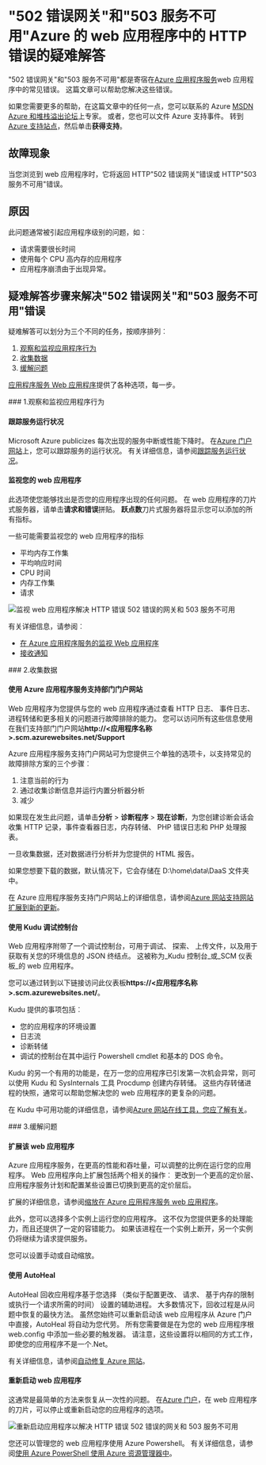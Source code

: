 <properties
    pageTitle="解决 502 错误的网关，503 服务不可用错误 |Microsoft Azure"
    description="502 错误的网关和 Azure 应用程序服务中承载 web 应用程序中的 503 服务不可用错误的疑难解答。"
    services="app-service\web"
    documentationCenter=""
    authors="cephalin"
    manager="wpickett"
    editor=""
    tags="top-support-issue"
    keywords="502 错误的网关，503 服务不可用、 503 错误、 错误 502"/>

<tags
    ms.service="app-service-web"
    ms.workload="web"
    ms.tgt_pltfrm="na"
    ms.devlang="na"
    ms.topic="article"
    ms.date="07/06/2016"
    ms.author="cephalin"/>

# <a name="troubleshoot-http-errors-of-502-bad-gateway-and-503-service-unavailable-in-your-azure-web-apps"></a>"502 错误网关"和"503 服务不可用"Azure 的 web 应用程序中的 HTTP 错误的疑难解答

"502 错误网关"和"503 服务不可用"都是寄宿在[Azure 应用程序服务](http://go.microsoft.com/fwlink/?LinkId=529714)web 应用程序中的常见错误。 这篇文章可以帮助您解决这些错误。

如果您需要更多的帮助，在这篇文章中的任何一点，您可以联系的 Azure [MSDN Azure 和堆栈溢出论坛](https://azure.microsoft.com/support/forums/)上专家。 或者，您也可以文件 Azure 支持事件。 转到[Azure 支持站点](https://azure.microsoft.com/support/options/)，然后单击**获得支持**。

## <a name="symptom"></a>故障现象

当您浏览到 web 应用程序时，它将返回 HTTP"502 错误网关"错误或 HTTP"503 服务不可用"错误。

## <a name="cause"></a>原因

此问题通常被引起应用程序级别的问题，如︰

-   请求需要很长时间
-   使用每个 CPU 高内存的应用程序
-   应用程序崩溃由于出现异常。

## <a name="troubleshooting-steps-to-solve-502-bad-gateway-and-503-service-unavailable-errors"></a>疑难解答步骤来解决"502 错误网关"和"503 服务不可用"错误

疑难解答可以划分为三个不同的任务，按顺序排列︰

1.  [观察和监视应用程序行为](#observe)
2.  [收集数据](#collect)
3.  [缓解问题](#mitigate)

[应用程序服务 Web 应用程序](/services/app-service/web/)提供了各种选项，每一步。

<a name="observe" />
### <a name="1-observe-and-monitor-application-behavior"></a>1.观察和监视应用程序行为

####    <a name="track-service-health"></a>跟踪服务运行状况

Microsoft Azure publicizes 每次出现的服务中断或性能下降时。 在[Azure 门户网站](https://portal.azure.com/)上，您可以跟踪服务的运行状况。 有关详细信息，请参阅[跟踪服务运行状况](../monitoring-and-diagnostics/insights-service-health.md)。

####    <a name="monitor-your-web-app"></a>监视您的 web 应用程序

此选项使您能够找出是否您的应用程序出现的任何问题。 在 web 应用程序的刀片式服务器，请单击**请求和错误**拼贴。 **跃点数**刀片式服务器将显示您可以添加的所有指标。

一些可能需要监视您的 web 应用程序的指标

-   平均内存工作集
-   平均响应时间
-   CPU 时间
-   内存工作集
-   请求

![监视 web 应用程序解决 HTTP 错误 502 错误的网关和 503 服务不可用](./media/app-service-web-troubleshoot-HTTP-502-503/1-monitor-metrics.png)

有关详细信息，请参阅︰

-   [在 Azure 应用程序服务的监视 Web 应用程序](web-sites-monitor.md)
-   [接收通知](../monitoring-and-diagnostics/insights-receive-alert-notifications.md)

<a name="collect" />
### <a name="2-collect-data"></a>2.收集数据

####    <a name="use-the-azure-app-service-support-portal"></a>使用 Azure 应用程序服务支持部门门户网站

Web 应用程序为您提供与您的 web 应用程序通过查看 HTTP 日志、 事件日志、 进程转储和更多相关的问题进行故障排除的能力。 您可以访问所有这些信息使用在我们支持部门门户网站**http://&lt;应用程序名称 >.scm.azurewebsites.net/Support**

Azure 应用程序服务支持门户网站可为您提供三个单独的选项卡，以支持常见的故障排除方案的三个步骤︰

1.  注意当前的行为
2.  通过收集诊断信息并运行内置分析器分析
3.  减少

如果现在发生此问题，请单击**分析** > **诊断程序** > **现在诊断**，为您创建诊断会话会收集 HTTP 记录，事件查看器日志，内存转储、 PHP 错误日志和 PHP 处理报表。

一旦收集数据，还对数据进行分析并为您提供的 HTML 报告。

如果您想要下载的数据，默认情况下，它会存储在 D:\home\data\DaaS 文件夹中。

在 Azure 应用程序服务支持门户网站上的详细信息，请参阅[Azure 网站支持网站扩展到新的更新](/blog/new-updates-to-support-site-extension-for-azure-websites)。

####    <a name="use-the-kudu-debug-console"></a>使用 Kudu 调试控制台

Web 应用程序附带了一个调试控制台，可用于调试、 探索、 上传文件，以及用于获取有关您的环境信息的 JSON 终结点。 这被称为_Kudu 控制台_或_SCM 仪表板_的 web 应用程序。

您可以通过转到以下链接访问此仪表板**https://&lt;应用程序名称 >.scm.azurewebsites.net/**。

Kudu 提供的事项包括︰

-   您的应用程序的环境设置
-   日志流
-   诊断转储
-   调试的控制台在其中运行 Powershell cmdlet 和基本的 DOS 命令。


Kudu 的另一个有用的功能是，在万一您的应用程序已引发第一次机会异常，则可以使用 Kudu 和 SysInternals 工具 Procdump 创建内存转储。 这些内存转储进程的快照，通常可以帮助您解决您的 web 应用程序的更复杂的问题。

在 Kudu 中可用功能的详细信息，请参阅[Azure 网站在线工具，您应了解有关](/blog/windows-azure-websites-online-tools-you-should-know-about/)。

<a name="mitigate" />
### <a name="3-mitigate-the-issue"></a>3.缓解问题

####    <a name="scale-the-web-app"></a>扩展该 web 应用程序

Azure 应用程序服务，在更高的性能和吞吐量，可以调整的比例在运行您的应用程序。 Web 应用程序向上扩展包括两个相关的操作︰ 更改到一个更高的定价层、 应用程序服务计划和配置某些设置已切换到更高的定价层后。

扩展的详细信息，请参阅[缩放在 Azure 应用程序服务 web 应用程序](web-sites-scale.md)。

此外，您可以选择多个实例上运行您的应用程序。 这不仅为您提供更多的处理能力，而且还提供了一定的容错能力。 如果该进程在一个实例上断开，另一个实例仍将继续为请求提供服务。

您可以设置手动或自动缩放。

####    <a name="use-autoheal"></a>使用 AutoHeal

AutoHeal 回收应用程序基于您选择 （类似于配置更改、 请求、 基于内存的限制或执行一个请求所需的时间） 设置的辅助进程。 大多数情况下，回收过程是从问题中恢复的最快方法。 虽然您始终可以重新启动该 web 应用程序从 Azure 门户中直接，AutoHeal 将自动为您代劳。 所有您需要做是在为您的 web 应用程序根 web.config 中添加一些必要的触发器。 请注意，这些设置将以相同的方式工作，即使您的应用程序不是一个.Net。

有关详细信息，请参阅[自动修复 Azure 网站](/blog/auto-healing-windows-azure-web-sites/)。


####    <a name="restart-the-web-app"></a>重新启动 web 应用程序

这通常是最简单的方法来恢复从一次性的问题。 在[Azure 门户](https://portal.azure.com/)，在 web 应用程序的刀片，可以停止或重新启动您的应用程序的选项。

 ![重新启动应用程序以解决 HTTP 错误 502 错误的网关和 503 服务不可用](./media/app-service-web-troubleshoot-HTTP-502-503/2-restart.png)

您还可以管理您的 web 应用程序使用 Azure Powershell。 有关详细信息，请参阅[使用 Azure PowerShell 使用 Azure 资源管理器中](../powershell-azure-resource-manager.md)。
